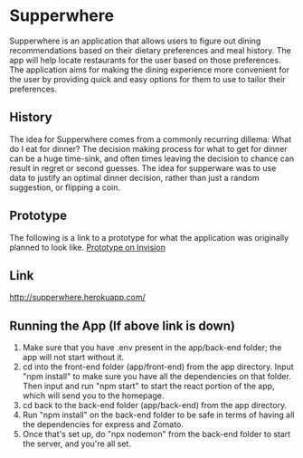 # Supperwhere

Supperwhere is an application that allows users to figure out dining recommendations based on their dietary preferences and meal history. The app will help locate restaurants for the user based on those preferences. The application aims for making the dining experience more convenient for the user by providing quick and easy options for them to use to tailor their preferences. 

## History

The idea for Supperwhere comes from a commonly recurring dillema: What do I eat for dinner? The decision making process for what to get for dinner can be a huge time-sink, and often times leaving the decision to chance can result in regret or second guesses. The idea for supperware was to use data to justify an optimal dinner decision, rather than just a random suggestion, or flipping a coin.

## Prototype

The following is a link to a prototype for what the application was originally planned to look like. 
[Prototype on Invision](https://projects.invisionapp.com/share/MGW6PTTJ4HP#/screens/407491823_Login_Page)

## Link

http://supperwhere.herokuapp.com/

## Running the App (If above link is down)

1. Make sure that you have .env present in the app/back-end folder; the app will not start without it. 
2. cd into the front-end folder (app/front-end) from the app directory. Input "npm install" to make sure you have all the dependencies on that folder. Then input and run "npm start" to start the react portion of the app, which will send you to the homepage.
3. cd back to the back-end folder (app/back-end) from the app directory.
5. Run "npm install" on the back-end folder to be safe in terms of having all the dependencies for express and Zomato.
6. Once that's set up, do "npx nodemon" from the back-end folder to start the server, and you're all set.
